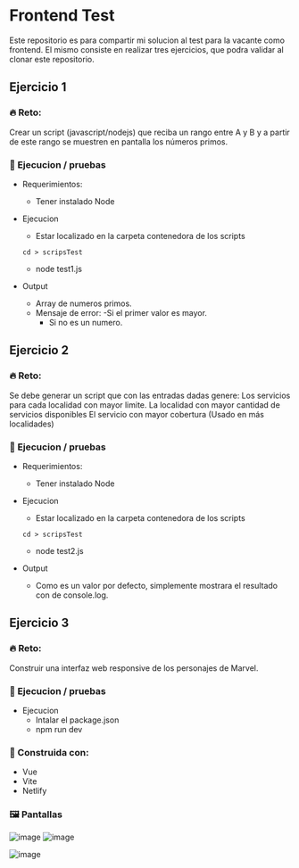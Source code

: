 # Frontend Test

Este repositorio es para compartir mi solucion al test para la vacante como frontend. El mismo consiste en realizar tres ejercicios, que podra validar al clonar este repositorio.

## Ejercicio 1

### 🔥 Reto:

Crear un script (javascript/nodejs) que reciba un rango entre A y B y a partir de este rango se muestren en pantalla los números primos.

### 🧰 Ejecucion / pruebas

- Requerimientos:

  - Tener instalado Node

- Ejecucion

  - Estar localizado en la carpeta contenedora de los scripts

  ```
  cd > scripsTest
  ```

  - node test1.js

- Output
  - Array de numeros primos.
  - Mensaje de error:
    -Si el primer valor es mayor.
    - Si no es un numero.

## Ejercicio 2

### 🔥 Reto:

Se debe generar un script que con las entradas dadas genere:
Los servicios para cada localidad con mayor limite.
La localidad con mayor cantidad de servicios disponibles
El servicio con mayor cobertura (Usado en más localidades)

### 🧰 Ejecucion / pruebas

- Requerimientos:

  - Tener instalado Node

- Ejecucion

  - Estar localizado en la carpeta contenedora de los scripts

  ```
  cd > scripsTest
  ```

  - node test2.js

- Output
  - Como es un valor por defecto, simplemente mostrara el resultado con de console.log.

## Ejercicio 3

### 🔥 Reto:

Construir una interfaz web responsive de los personajes de Marvel.

### 🧰 Ejecucion / pruebas

- Ejecucion
  - Intalar el package.json
  - npm run dev

### 🚀 Construida con:
- Vue
- Vite
- Netlify

### 🖼️ Pantallas
![image](https://user-images.githubusercontent.com/47092867/181154996-8672f33a-7b16-41f1-bb2f-4baf12529bba.png) ![image](https://user-images.githubusercontent.com/47092867/181155301-0d0da16f-2b8e-4d92-a231-634b191206a4.png)

![image](https://user-images.githubusercontent.com/47092867/181155140-99801c71-eaee-44dc-b991-e229a78d8b34.png)


